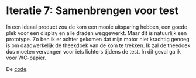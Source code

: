 # Iteratie 7: Samenbrengen voor test
In een ideaal product zou de kom een mooie uitsparing hebben, een goede plek voor een display en alle draden weggewerkt. Maar dit is natuurlijk een prototype. Zo ben ik er achter gekomen dat mijn motor niet krachtig genoeg is om daadwerkelijk de theekdoek van de kom te trekken. Ik zal de theedoek dus moeten vervangen voor iets lichters tijdens de test. In dit geval ga ik voor WC-papier.

De [code](code/final_prototype.ino).
